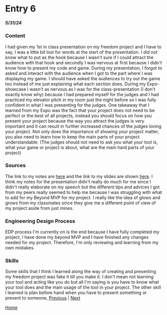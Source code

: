 # Entry 6
##### 5/31/24

### Content
I had given my 1st in class presentation on my freedom project and I have to say, I was a little bit lost for words at the start of the presentation. I did not know what to put as the hook because I wasn't sure if I could attract the audience with that hook and secondly I was nervous at first because I didn't know how to present my code and game. During my presentation, I forgot to asked and interact with the audience when I got to the part where I was displaying my game. I should have asked the audiences to try out the game too instead of me just explaining what each section does. During my Expo-showcase I wasn't as nervous as I was for the class-presentation (I don't exactly know why) because I had prepared myself for the judges and I had practiced my elevator pitch in my room just the night before so I was fully confident in what I was presenting for the judges. One takeaway that I learned from my Expo was the fact that your project does not need to be perfect or the best of all projects, instead you should focus on how you present your project because the way you attract the judges is very important and it can result in further increased chances of the judges loving your project. Not only does the importance of showing your project matter, you also need to learn how to keep the main parts of your project understandable. (The judges should not need to ask you what your tool is, what your game or project is about, what are the main hard parts of your project)
### Sources
The link to my notes are [here](https://docs.google.com/document/d/1lQHBMQe0iyXwStNB7jln9pFZ5UlRox8HucosEY50QFU/edit) and the link to my slides are shown [here](https://docs.google.com/presentation/d/1_nH9p6YSd68cVxDd3k3oh4iMql7FUC5hSoDr30NdnMw/edit?usp=sharing). I think my notes for the presentation didn't really do much for me since I didn't really elaborate on my speech but the different tips and advices I got from my peers really seemed to help me because I was struggling with what to add for my Beyond MVP for my project. I really like the idea of glows and grows from my classmates since they give me a different point of view of my project aside from just mines.
### Engineering Design Process
EDP process I'm currently on is the end because I have fully completed my project, I have done my beyond MVP and I have finished any changes needed for my project. Therefore, I'm only reviewing and learning from my own mistakes.
### Skills
Some skills that I think I learned along the way of creating and presenting my freedom project was fake it till you make it. I don't mean not learning your tool and acting like you do but all I'm saying is you have to know what your tool does and the main usage of the tool in your project. The other skill I learned is plan before hand when you have to present something or present to someone,
[Previous](entry05.md) | [Next](entry07.md)

[Home](../README.md)

